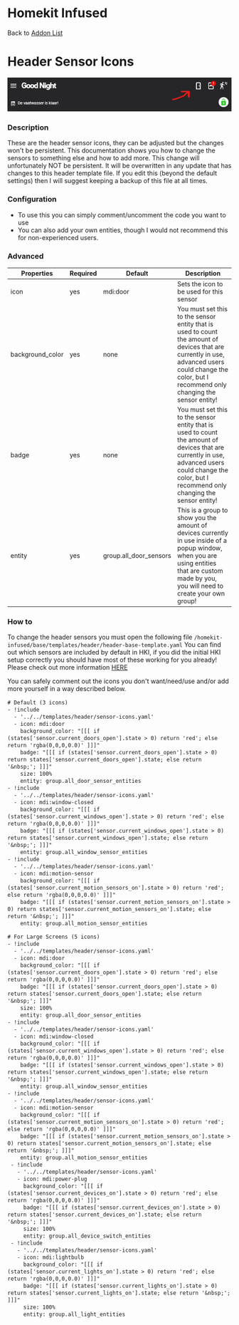 # Homekit Infused

Back to [Addon List](../addon_list.md)

# Header Sensor Icons
![Homekit Infused](../images/header-sensor-icons.png)

### Description
These are the header sensor icons, they can be adjusted but the changes won't be persistent. This documentation shows you how to change the sensors to something else and how to add more. This change will unfortunately NOT be persistent. It will be overwritten in any update that has changes to this header template file. If you edit this (beyond the default settings) then I will suggest keeping a backup of this file at all times.

### Configuration
- To use this you can simply comment/uncomment the code you want to use
- You can also add your own entities, though I would not recommend this for non-experienced users.

### Advanced

| Properties | Required | Default | Description |
|----------------------------------|-------------|----------------------------------|----------------------------------------------------------------------------------------------------------------------------------------------------------------------|
| icon | yes | mdi:door | Sets the icon to be used for this sensor |
| background_color | yes | none | You must set this to the sensor entity that is used to count the amount of devices that are currently in use, advanced users could change the color, but I recommend only changing the sensor entity! |
| badge | yes | none | You must set this to the sensor entity that is used to count the amount of devices that are currently in use, advanced users could change the color, but I recommend only changing the sensor entity! |
| entity | yes | group.all_door_sensors | This is a group to show you the amount of devices currently in use inside of a popup window, when you are using entities that are custom made by you, you will need to create your own group! |


### How to
To change the header sensors you must open the following file `/homekit-infused/base/templates/header/header-base-template.yaml`
You can find out which sensors are included by default in HKI, if you did the initial HKI setup correctly you should have most of these working for you already! Please check out more information [HERE](device_counters.md)

You can safely comment out the icons you don't want/need/use and/or add more yourself in a way described below.

```
# Default (3 icons)
- !include
  - '../../templates/header/sensor-icons.yaml'
  - icon: mdi:door
    background_color: "[[[ if (states['sensor.current_doors_open'].state > 0) return 'red'; else return 'rgba(0,0,0,0.0)' ]]]"
    badge: "[[[ if (states['sensor.current_doors_open'].state > 0) return states['sensor.current_doors_open'].state; else return '&nbsp;'; ]]]"
    size: 100%
    entity: group.all_door_sensor_entities 
- !include
  - '../../templates/header/sensor-icons.yaml'
  - icon: mdi:window-closed
    background_color: "[[[ if (states['sensor.current_windows_open'].state > 0) return 'red'; else return 'rgba(0,0,0,0.0)' ]]]"
    badge: "[[[ if (states['sensor.current_windows_open'].state > 0) return states['sensor.current_windows_open'].state; else return '&nbsp;'; ]]]"
    entity: group.all_window_sensor_entities
- !include
  - '../../templates/header/sensor-icons.yaml'
  - icon: mdi:motion-sensor
    background_color: "[[[ if (states['sensor.current_motion_sensors_on'].state > 0) return 'red'; else return 'rgba(0,0,0,0.0)' ]]]"
    badge: "[[[ if (states['sensor.current_motion_sensors_on'].state > 0) return states['sensor.current_motion_sensors_on'].state; else return '&nbsp;'; ]]]"
    entity: group.all_motion_sensor_entities
```
```
# For Large Screens (5 icons)
- !include
  - '../../templates/header/sensor-icons.yaml'
  - icon: mdi:door
    background_color: "[[[ if (states['sensor.current_doors_open'].state > 0) return 'red'; else return 'rgba(0,0,0,0.0)' ]]]"
    badge: "[[[ if (states['sensor.current_doors_open'].state > 0) return states['sensor.current_doors_open'].state; else return '&nbsp;'; ]]]"
    size: 100%
    entity: group.all_door_sensor_entities 
- !include
  - '../../templates/header/sensor-icons.yaml'
  - icon: mdi:window-closed
    background_color: "[[[ if (states['sensor.current_windows_open'].state > 0) return 'red'; else return 'rgba(0,0,0,0.0)' ]]]"
    badge: "[[[ if (states['sensor.current_windows_open'].state > 0) return states['sensor.current_windows_open'].state; else return '&nbsp;'; ]]]"
    entity: group.all_window_sensor_entities
- !include
  - '../../templates/header/sensor-icons.yaml'
  - icon: mdi:motion-sensor
    background_color: "[[[ if (states['sensor.current_motion_sensors_on'].state > 0) return 'red'; else return 'rgba(0,0,0,0.0)' ]]]"
    badge: "[[[ if (states['sensor.current_motion_sensors_on'].state > 0) return states['sensor.current_motion_sensors_on'].state; else return '&nbsp;'; ]]]"
    entity: group.all_motion_sensor_entities
 - !include
   - '../../templates/header/sensor-icons.yaml'
   - icon: mdi:power-plug
     background_color: "[[[ if (states['sensor.current_devices_on'].state > 0) return 'red'; else return 'rgba(0,0,0,0.0)' ]]]"
     badge: "[[[ if (states['sensor.current_devices_on'].state > 0) return states['sensor.current_devices_on'].state; else return '&nbsp;'; ]]]"
     size: 100%
     entity: group.all_device_switch_entities 
 - !include
   - '../../templates/header/sensor-icons.yaml'
   - icon: mdi:lightbulb
     background_color: "[[[ if (states['sensor.current_lights_on'].state > 0) return 'red'; else return 'rgba(0,0,0,0.0)' ]]]"
     badge: "[[[ if (states['sensor.current_lights_on'].state > 0) return states['sensor.current_lights_on'].state; else return '&nbsp;'; ]]]"
     size: 100%
     entity: group.all_light_entities
```
